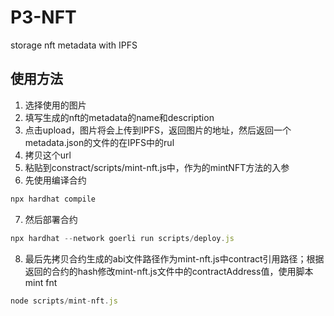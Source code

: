 # P3-NFT
storage nft metadata with IPFS

## 使用方法
1. 选择使用的图片
2. 填写生成的nft的metadata的name和description
3. 点击upload，图片将会上传到IPFS，返回图片的地址，然后返回一个metadata.json的文件的在IPFS中的rul
4. 拷贝这个url
5. 粘贴到constract/scripts/mint-nft.js中，作为的mintNFT方法的入参
6. 先使用编译合约
```js
npx hardhat compile
```
7. 然后部署合约
```js
npx hardhat --network goerli run scripts/deploy.js 
```
8. 最后先拷贝合约生成的abi文件路径作为mint-nft.js中contract引用路径；根据返回的合约的hash修改mint-nft.js文件中的contractAddress值，使用脚本mint fnt
```js
node scripts/mint-nft.js 
```